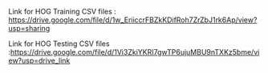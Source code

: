 Link for HOG Training CSV files : https://drive.google.com/file/d/1w_EriiccrFBZkKDifRoh7ZrZbJ1rk6Ap/view?usp=sharing

Link for HOG Testing CSV files :https://drive.google.com/file/d/1Vi3ZkiYKRI7gwTP6ujuMBU9nTXKz5bme/view?usp=drive_link
